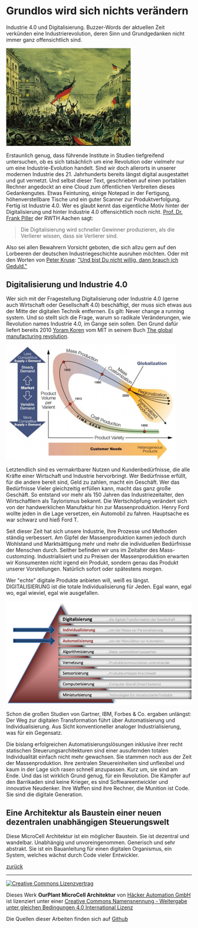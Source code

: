 # Grundlos wird sich nichts verändern

Industrie 4.0 und Digitalisierung. Buzzer-Words der aktuellen Zeit verkünden eine Industrierevolution, deren Sinn und Grundgedanken nicht immer ganz offensichtlich sind. 

<img src="Illustration/Revolution.png" alt="Revolution" style="zoom: 33%;" />

Erstaunlich genug, dass führende Institute in Studien tiefgreifend untersuchen, ob es sich tatsächlich um eine Revolution oder vielmehr nur um eine Industrie-Evolution handelt. Sind wir doch allerorts in unserer modernen Industrie des 21. Jahrhunderts bereits längst digital ausgestattet und gut vernetzt. Und selbst dieser Text, geschrieben auf einen portablen Rechner angedockt an eine Cloud zum öffentlichen Verbreiten dieses Gedankengutes. Etwas Feintuning, einige Notepad in der Fertigung, höhenverstellbare Tische und ein guter Scanner zur Produktverfolgung. Fertig ist Industrie 4.0. Wer es glaubt kennt das eigentliche Motiv hinter der Digitalisierung und hinter Industrie 4.0 offensichtlich noch nicht. [Prof. Dr. Frank Piller](https://de.wikipedia.org/wiki/Frank_Piller) der RWTH Aachen sagt:

> Die Digitalisierung wird schneller Gewinner produzieren, als die Verlierer wissen, dass sie Verlierer sind.

Also sei allen Bewahrern Vorsicht geboten, die sich allzu gern auf den Lorbeeren der deutschen Industriegeschichte ausruhen möchten. Oder mit den Worten von [Peter Kruse](https://de.wikipedia.org/wiki/Peter_Kruse): ["Und bist Du nicht willig, dann brauch ich Geduld."](https://www.youtube.com/watch?v=e_94-CH6h-o)

## Digitalisierung und Industrie 4.0

Wer sich mit der Fragestellung Digitalisierung oder Industrie 4.0 (gerne auch Wirtschaft oder Gesellschaft 4.0) beschäftigt, der muss sich etwas aus der Mitte der digitalen Technik entfernen. Es gilt: Never change a running system. Und so stellt sich die Frage, warum so radikale Veränderungen, wie Revolution names Industrie 4.0, im Gange sein sollen. Den Grund dafür liefert bereits 2010 [Yoram Koren](https://en.wikipedia.org/wiki/Yoram_Koren) vom MIT in seinem Buch [The global manufacturing revolution](https://erc.engin.umich.edu/wp-content/uploads/sites/50/2013/08/12pgbook.pdf). 

<img src="Illustration/The global manufacturing revolution.png" alt="The global manufacturing revolution" style="zoom:45%;" />

Letztendlich sind es  vermakrtbarer Nutzen und Kundenbedürfnisse, die alle Kräfte einer Wirtschaft und Industrie hervorbringt. Wer Bedürfnisse erfüllt, für die andere bereit sind, Geld zu zahlen, macht ein Geschäft. Wer das Bedürfnisse Vieler gleichzeitig erfüllen kann, macht das ganz große Geschäft. So entstand vor mehr als 150 Jahren das Industriezeitalter, den Wirtschaftlern als Taylorismus bekannt. Die Wertschöpfung verändert sich von der handwerklichen Manufaktur hin zur Massenproduktion. Henry Ford wollte jeden in die Lage versetzen, ein Automobil zu fahren. Hauptsache es war schwarz und hieß Ford T.

Seit dieser Zeit hat sich unsere Industrie, Ihre Prozesse und Methoden ständig verbessert. Am Gipfel der Massenproduktion kamen jedoch durch Wohlstand und Marktsättigung mehr und mehr die individuellen Bedürfnisse der Menschen durch. Seither befinden wir uns im Zeitalter des Mass-customzing. Industrialisiert und zu Preisen der Massenproduktion erwarten wir Konsumenten nicht irgend ein Produkt, sondern genau das Produkt unserer Vorstellungen. Natürlich sofort oder spätestens morgen.

Wer "echte" digitale Produkte anbieten will, weiß es längst. DIGITALISIERUNG ist die totale Individualisierung für Jeden. Egal wann, egal wo, egal wieviel, egal wie ausgefallen.

<img src="Illustration/Pyramide der Megatrends.png" alt="Pyramide der Megatrends"  />

Schon die großen Studien von Gartner, IBM, Forbes & Co. ergaben unlängst: Der Weg zur digitalen Transformation führt über Automatisierung und Individualisierung. Aus Sicht konventioneller analoger Industrialisierung, was für ein Gegensatz.

Die bislang erfolgreichen Automatisierungslösungen inklusive ihrer recht statischen Steuerungsarchitekturen sind einer ausufernden totalen Individualität einfach nicht mehr gewachsen. Sie stammen noch aus der Zeit der Massenproduktion. Ihre zentralen Steuereinheiten sind unflexibel und kaum in der Lage sich rasen schnell anzupassen. Kurz um, sie sind am Ende. Und das ist wirklich Grund genug, für ein Revolution. Die Kämpfer auf den Barrikaden sind keine Krieger, es sind Softwareentwickler und innovative Neudenker. Ihre Waffen sind ihre Rechner, die Munition ist Code. Sie sind die digitale Generation.

## Eine Architektur als Baustein einer neuen dezentralen unabhängigen Steuerungswelt

Diese MicroCell Architektur ist ein möglicher Baustein. Sie ist dezentral und wandelbar. Unabhängig und unvoreingenommen. Generisch und sehr abstrakt. Sie ist ein Bauanleitung für einen digitalen Organismus, ein System, welches wächst durch Code vieler Entwickler.

[zurück](README.md)

------

<a rel="license" href="http://creativecommons.org/licenses/by-sa/4.0/"><img alt="Creative Commons Lizenzvertrag" style="border-width:0" src="https://i.creativecommons.org/l/by-sa/4.0/88x31.png" /></a>

Dieses Werk **OurPlant MicroCell Architektur** von [Häcker Automation GmbH](https://www.haecker-automation.de/) ist lizenziert unter einer <a rel="license" href="http://creativecommons.org/licenses/by-sa/4.0/">Creative Commons Namensnennung - Weitergabe unter gleichen Bedingungen 4.0 International Lizenz</a>

Die Quellen dieser Arbeiten finden sich auf [Github](https://github.com/GerritHaecker/MicroCell-Architektur)